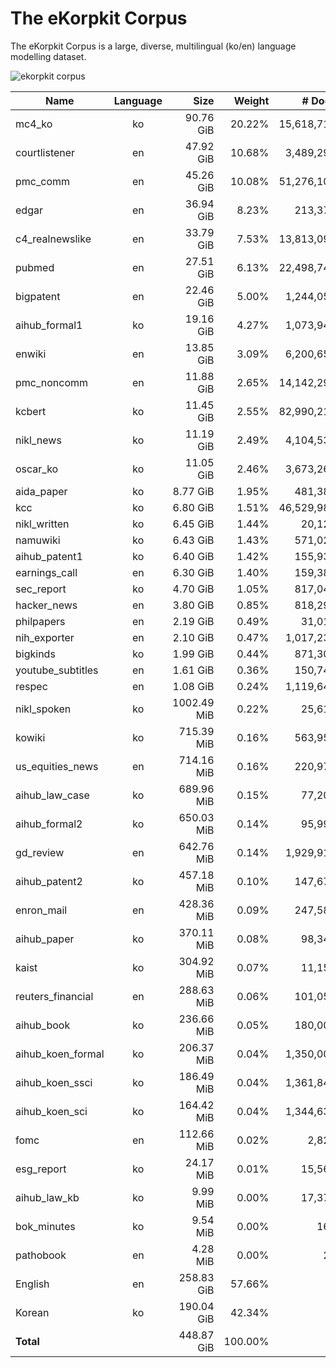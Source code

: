 # The eKorpkit Corpus

The eKorpkit Corpus is a large, diverse, multilingual (ko/en) language modelling dataset.

![ekorpkit corpus](./figs/ekorpkit_corpus.png)

| Name              | Language |        Size |  Weight |     # Docs |     # Sents |       # Words |
| ----------------- | :------: | ----------: | ------: | ---------: | ----------: | ------------: |
| mc4_ko            |    ko    |   90.76 GiB |  20.22% | 15,618,718 | 665,858,888 | 8,007,674,274 |
| courtlistener     |    en    |   47.92 GiB |  10.68% |  3,489,298 | 335,079,871 | 8,324,277,457 |
| pmc_comm          |    en    |   45.26 GiB |  10.08% | 51,276,102 | 297,884,818 | 7,365,607,900 |
| edgar             |    en    |   36.94 GiB |   8.23% |    213,376 | 177,270,203 | 6,053,677,897 |
| c4_realnewslike   |    en    |   33.79 GiB |   7.53% | 13,813,090 | 155,883,681 | 6,040,207,703 |
| pubmed            |    en    |   27.51 GiB |   6.13% | 22,498,747 | 190,907,356 | 4,281,121,705 |
| bigpatent         |    en    |   22.46 GiB |   5.00% |  1,244,053 |   2,488,106 | 4,613,882,925 |
| aihub_formal1     |    ko    |   19.16 GiB |   4.27% |  1,073,944 |  93,148,022 | 1,993,574,713 |
| enwiki            |    en    |   13.85 GiB |   3.09% |  6,200,658 | 129,066,417 | 2,400,717,561 |
| pmc_noncomm       |    en    |   11.88 GiB |   2.65% | 14,142,294 |  79,748,279 | 1,923,415,913 |
| kcbert            |    ko    |   11.45 GiB |   2.55% | 82,990,213 |  82,990,213 | 1,088,177,367 |
| nikl_news         |    ko    |   11.19 GiB |   2.49% |  4,104,534 |  42,527,395 | 1,138,897,337 |
| oscar_ko          |    ko    |   11.05 GiB |   2.46% |  3,673,262 |  61,833,262 | 1,122,638,494 |
| aida_paper        |    ko    |    8.77 GiB |   1.95% |    481,389 |  38,808,105 | 1,025,422,060 |
| kcc               |    ko    |    6.80 GiB |   1.51% | 46,529,987 |  46,529,987 |   703,222,627 |
| nikl_written      |    ko    |    6.45 GiB |   1.44% |     20,128 |  27,231,846 |   679,547,033 |
| namuwiki          |    ko    |    6.43 GiB |   1.43% |    571,026 |  67,315,244 |   691,537,393 |
| aihub_patent1     |    ko    |    6.40 GiB |   1.42% |    155,939 |  29,206,198 |   673,134,598 |
| earnings_call     |    en    |    6.30 GiB |   1.40% |    159,380 |  32,391,491 | 1,160,525,933 |
| sec_report        |    ko    |    4.70 GiB |   1.05% |    817,040 |  32,644,657 |   495,245,547 |
| hacker_news       |    en    |    3.80 GiB |   0.85% |    818,299 |  41,573,998 |   662,524,112 |
| philpapers        |    en    |    2.19 GiB |   0.49% |     31,016 |     139,518 |   365,576,851 |
| nih_exporter      |    en    |    2.10 GiB |   0.47% |  1,017,230 |  13,540,126 |   326,974,102 |
| bigkinds          |    ko    |    1.99 GiB |   0.44% |    871,304 |   7,759,115 |   197,746,184 |
| youtube_subtitles |    en    |    1.61 GiB |   0.36% |    150,749 |  16,074,289 |   303,286,377 |
| respec            |    en    |    1.08 GiB |   0.24% |  1,119,640 |   7,083,257 |   169,590,880 |
| nikl_spoken       |    ko    | 1002.49 MiB |   0.22% |     25,614 |  19,042,013 |   116,067,432 |
| kowiki            |    ko    |  715.39 MiB |   0.16% |    563,959 |   5,671,388 |    70,263,451 |
| us_equities_news  |    en    |  714.16 MiB |   0.16% |    220,976 |   1,834,664 |   131,179,752 |
| aihub_law_case    |    ko    |  689.96 MiB |   0.15% |     77,202 |   1,095,140 |    66,686,761 |
| aihub_formal2     |    ko    |  650.03 MiB |   0.14% |     95,990 |   1,650,141 |    64,523,191 |
| gd_review         |    en    |  642.76 MiB |   0.14% |  1,929,910 |   6,733,680 |   112,977,678 |
| aihub_patent2     |    ko    |  457.18 MiB |   0.10% |    147,674 |   1,879,909 |    46,045,036 |
| enron_mail        |    en    |  428.36 MiB |   0.09% |    247,586 |   7,908,959 |    65,258,456 |
| aihub_paper       |    ko    |  370.11 MiB |   0.08% |     98,344 |   1,802,883 |    35,556,261 |
| kaist             |    ko    |  304.92 MiB |   0.07% |     11,157 |   1,926,901 |    30,929,508 |
| reuters_financial |    en    |  288.63 MiB |   0.06% |    101,055 |   1,983,069 |    49,495,061 |
| aihub_book        |    ko    |  236.66 MiB |   0.05% |    180,001 |   1,201,956 |    23,052,720 |
| aihub_koen_formal |    ko    |  206.37 MiB |   0.04% |  1,350,000 |   1,350,000 |    20,659,619 |
| aihub_koen_ssci   |    ko    |  186.49 MiB |   0.04% |  1,361,845 |   1,361,845 |    19,104,237 |
| aihub_koen_sci    |    ko    |  164.42 MiB |   0.04% |  1,344,631 |   1,344,631 |    17,720,448 |
| fomc              |    en    |  112.66 MiB |   0.02% |      2,822 |     950,620 |    18,640,148 |
| esg_report        |    ko    |   24.17 MiB |   0.01% |     15,561 |     119,031 |     2,488,545 |
| aihub_law_kb      |    ko    |    9.99 MiB |   0.00% |     17,373 |      46,140 |       934,632 |
| bok_minutes       |    ko    |    9.54 MiB |   0.00% |        163 |      33,027 |       918,203 |
| pathobook         |    en    |    4.28 MiB |   0.00% |         28 |      33,603 |       648,221 |
| English           |    en    |  258.83 GiB |  57.66% |            |             |               |
| Korean            |    ko    |  190.04 GiB |  42.34% |            |             |               |
| **Total**         |          |  448.87 GiB | 100.00% |            |             |               |
